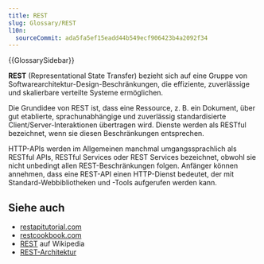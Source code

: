 ```yaml
---
title: REST
slug: Glossary/REST
l10n:
  sourceCommit: ada5fa5ef15eadd44b549ecf906423b4a2092f34
---
```


{{GlossarySidebar}}

**REST** (Representational State Transfer) bezieht sich auf eine Gruppe von Softwarearchitektur-Design-Beschränkungen, die effiziente, zuverlässige und skalierbare verteilte Systeme ermöglichen.

Die Grundidee von REST ist, dass eine Ressource, z. B. ein Dokument, über gut etablierte, sprachunabhängige und zuverlässig standardisierte Client/Server-Interaktionen übertragen wird. Dienste werden als RESTful bezeichnet, wenn sie diesen Beschränkungen entsprechen.

HTTP-APIs werden im Allgemeinen manchmal umgangssprachlich als RESTful APIs, RESTful Services oder REST Services bezeichnet, obwohl sie nicht unbedingt allen REST-Beschränkungen folgen. Anfänger können annehmen, dass eine REST-API einen HTTP-Dienst bedeutet, der mit Standard-Webbibliotheken und -Tools aufgerufen werden kann.

## Siehe auch

- [restapitutorial.com](https://www.restapitutorial.com/)
- [restcookbook.com](https://restcookbook.com/)
- [REST](https://en.wikipedia.org/wiki/Representational_state_transfer) auf Wikipedia
- [REST-Architektur](https://www.service-architecture.com/articles/web-services/representational-state-transfer-rest.html)
